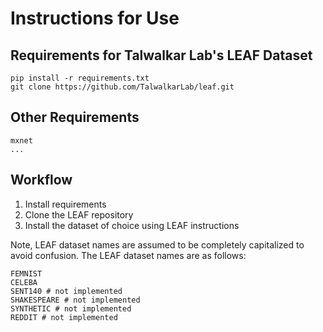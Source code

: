 # Instructions for Use

## Requirements for Talwalkar Lab's LEAF Dataset

    pip install -r requirements.txt
    git clone https://github.com/TalwalkarLab/leaf.git

## Other Requirements

    mxnet
    ...

## Workflow

1. Install requirements
2. Clone the LEAF repository
3. Install the dataset of choice using LEAF instructions

Note, LEAF dataset names are assumed to be completely capitalized to avoid confusion. The LEAF dataset names are as follows:

    FEMNIST
    CELEBA
    SENT140 # not implemented
    SHAKESPEARE # not implemented
    SYNTHETIC # not implemented
    REDDIT # not implemented

